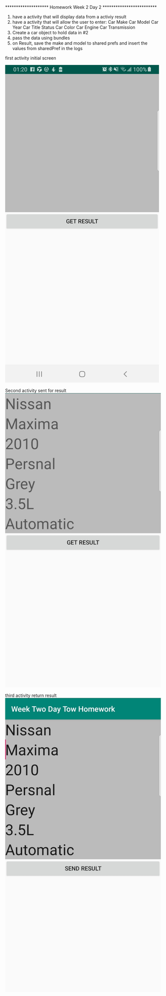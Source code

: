 ******************** Homework Week 2 Day 2 *************************
1.  have a activity that will display data from a activiy result
2.  have a activity that will allow the user to enter:
       Car Make
       Car Model
       Car Year
       Car Title Status
       Car Color
       Car Engine
       Car Transmission
3.  Create a car object to hold data in #2
4.  pass the data using bundles
6.  on Result, save the make and model to shared prefs and insert the values from sharedPref in the logs


first activity initial screen

![](ScreenShots/Screenshot1.jpg)

Second activity sent for result
![](ScreenShots/Screenshot2.jpg)


third activity return result
![](ScreenShots/Screenshot3.jpg)



